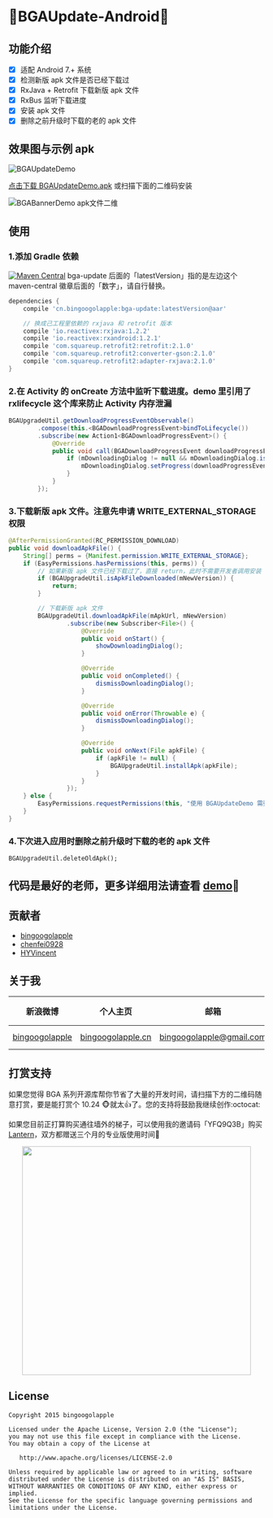 :running:BGAUpdate-Android:running:
============

## 功能介绍

- [x] 适配 Android 7.+ 系统
- [x] 检测新版 apk 文件是否已经下载过
- [x] RxJava + Retrofit 下载新版 apk 文件
- [x] RxBus 监听下载进度
- [x] 安装 apk 文件
- [x] 删除之前升级时下载的老的 apk 文件

## 效果图与示例 apk

![BGAUpdateDemo](https://cloud.githubusercontent.com/assets/8949716/21256759/256dce3e-c3af-11e6-98b3-373afcfa4cce.gif)

[点击下载 BGAUpdateDemo.apk](http://fir.im/BGAUpdateDemo) 或扫描下面的二维码安装

![BGABannerDemo apk文件二维](https://cloud.githubusercontent.com/assets/8949716/21256883/db23d4b2-c3af-11e6-9793-7ac5c6624e25.png)

## 使用

### 1.添加 Gradle 依赖
[![Maven Central](https://maven-badges.herokuapp.com/maven-central/cn.bingoogolapple/bga-update/badge.svg)](https://maven-badges.herokuapp.com/maven-central/cn.bingoogolapple/bga-update) bga-update 后面的「latestVersion」指的是左边这个 maven-central 徽章后面的「数字」，请自行替换。

```groovy
dependencies {
    compile 'cn.bingoogolapple:bga-update:latestVersion@aar'

    // 换成己工程里依赖的 rxjava 和 retrofit 版本
    compile 'io.reactivex:rxjava:1.2.2'
    compile 'io.reactivex:rxandroid:1.2.1'
    compile 'com.squareup.retrofit2:retrofit:2.1.0'
    compile 'com.squareup.retrofit2:converter-gson:2.1.0'
    compile 'com.squareup.retrofit2:adapter-rxjava:2.1.0'
}
```

### 2.在 Activity 的 onCreate 方法中监听下载进度。demo 里引用了 rxlifecycle 这个库来防止 Activity 内存泄漏

```java
BGAUpgradeUtil.getDownloadProgressEventObservable()
        .compose(this.<BGADownloadProgressEvent>bindToLifecycle())
        .subscribe(new Action1<BGADownloadProgressEvent>() {
            @Override
            public void call(BGADownloadProgressEvent downloadProgressEvent) {
                if (mDownloadingDialog != null && mDownloadingDialog.isShowing() && downloadProgressEvent.isNotDownloadFinished()) {
                    mDownloadingDialog.setProgress(downloadProgressEvent.getProgress(), downloadProgressEvent.getTotal());
                }
            }
        });
```

### 3.下载新版 apk 文件。注意先申请 WRITE_EXTERNAL_STORAGE 权限

```java
@AfterPermissionGranted(RC_PERMISSION_DOWNLOAD)
public void downloadApkFile() {
    String[] perms = {Manifest.permission.WRITE_EXTERNAL_STORAGE};
    if (EasyPermissions.hasPermissions(this, perms)) {
        // 如果新版 apk 文件已经下载过了，直接 return，此时不需要开发者调用安装 apk 文件的方法，在 isApkFileDownloaded 里已经调用了安装」
        if (BGAUpgradeUtil.isApkFileDownloaded(mNewVersion)) {
            return;
        }

        // 下载新版 apk 文件
        BGAUpgradeUtil.downloadApkFile(mApkUrl, mNewVersion)
                .subscribe(new Subscriber<File>() {
                    @Override
                    public void onStart() {
                        showDownloadingDialog();
                    }

                    @Override
                    public void onCompleted() {
                        dismissDownloadingDialog();
                    }

                    @Override
                    public void onError(Throwable e) {
                        dismissDownloadingDialog();
                    }

                    @Override
                    public void onNext(File apkFile) {
                        if (apkFile != null) {
                            BGAUpgradeUtil.installApk(apkFile);
                        }
                    }
                });
    } else {
        EasyPermissions.requestPermissions(this, "使用 BGAUpdateDemo 需要授权读写外部存储权限!", RC_PERMISSION_DOWNLOAD, perms);
    }
}
```

### 4.下次进入应用时删除之前升级时下载的老的 apk 文件

```
BGAUpgradeUtil.deleteOldApk();
```

## 代码是最好的老师，更多详细用法请查看 [demo](https://github.com/bingoogolapple/BGAUpdate-Android/tree/master/demo):feet:

## 贡献者

* [bingoogolapple](https://github.com/bingoogolapple)
* [chenfei0928](https://github.com/chenfei0928)
* [HYVincent](https://github.com/HYVincent)

## 关于我

| 新浪微博 | 个人主页 | 邮箱 | BGA系列开源库QQ群
| ------------ | ------------- | ------------ | ------------ |
| <a href="http://weibo.com/bingoogol" target="_blank">bingoogolapple</a> | <a  href="http://www.bingoogolapple.cn" target="_blank">bingoogolapple.cn</a>  | <a href="mailto:bingoogolapple@gmail.com" target="_blank">bingoogolapple@gmail.com</a> | ![BGA_CODE_CLUB](http://7xk9dj.com1.z0.glb.clouddn.com/BGA_CODE_CLUB.png?imageView2/2/w/200) |

## 打赏支持

如果您觉得 BGA 系列开源库帮你节省了大量的开发时间，请扫描下方的二维码随意打赏，要是能打赏个 10.24 :monkey_face:就太:thumbsup:了。您的支持将鼓励我继续创作:octocat:

如果您目前正打算购买通往墙外的梯子，可以使用我的邀请码「YFQ9Q3B」购买 [Lantern](https://github.com/getlantern/forum)，双方都赠送三个月的专业版使用时间:beers:

<p align="center">
  <img src="http://7xk9dj.com1.z0.glb.clouddn.com/bga_pay.png" width="450">
</p>

## License

    Copyright 2015 bingoogolapple

    Licensed under the Apache License, Version 2.0 (the "License");
    you may not use this file except in compliance with the License.
    You may obtain a copy of the License at

       http://www.apache.org/licenses/LICENSE-2.0

    Unless required by applicable law or agreed to in writing, software
    distributed under the License is distributed on an "AS IS" BASIS,
    WITHOUT WARRANTIES OR CONDITIONS OF ANY KIND, either express or implied.
    See the License for the specific language governing permissions and
    limitations under the License.
